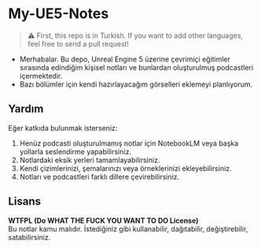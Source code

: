 # My-UE5-Notes

> ⚠️ First, this repo is in Turkish. If you want to add other languages, feel free to send a pull request!

- Merhabalar. Bu depo, Unreal Engine 5 üzerine çevrimiçi eğitimler sırasında edindiğim kişisel notları ve bunlardan oluşturulmuş podcastleri içermektedir.
- Bazı bölümler için kendi hazırlayacağım görselleri eklemeyi planlıyorum. 

## Yardım
Eğer katkıda bulunmak isterseniz:
1. Henüz podcasti oluşturulmamış notlar için NotebookLM veya başka yollarla seslendirme yapabilirsiniz.
2. Notlardaki eksik yerleri tamamlayabilirsiniz.
3. Kendi çizimlerinizi, şemalarınızı veya örneklerinizi ekleyebilirsiniz.
4. Notları ve podcastleri farklı dillere çevirebilirsiniz.

## Lisans
**WTFPL (Do WHAT THE FUCK YOU WANT TO DO License)**  
Bu notlar kamu malıdır. İstediğiniz gibi kullanabilir, dağıtabilir, değiştirebilir, satabilirsiniz.

